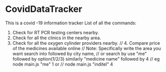 # CovidDataTracker
This is a covid -19 information tracker
List of all the commands:
1. Check for RT PCR testing centers nearby.
2. Check for all the clinics in the nearby area.
3. Check for all the oxygen cylinder providers nearby. 
    // 4. Compare price of the medicines available online
    // Note: Specifically write the area you want search into followed by city name,
    // or search by use "me" followed by option(1/2/3) similarly "medicine name" followed by 4
    // eg node main.js "me" 1 or
    // node main.js "inditel" 4
